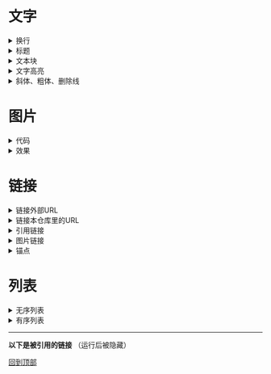 # 文字
<details> <summary>换行</summary>  
  
- **代码**
  ```
      法一  
      在上一行文本后面补两个空格，这样下一行的文本就换行了

      法二
      在两行文本直接加一个空行  
      也能实现换行效果，不过这个行间距有点大

      法三<br>
      在每行后加<br>也可实现换行效果
  ```

- **效果**  
  第一行  
  第二行<br>
  第三行

  第四行

</details>

<details> <summary>标题</summary>  

- **代码**
  ```
      # 一级标题
      ## 二级标题
      ### 三级标题
      #### 四级标题
      ##### 五级标题
      ###### 六级标题
  ````
  
- **效果**
  # 一级标题
  ## 二级标题
  ### 三级标题
  #### 四级标题
  ##### 五级标题
  ###### 六级标题

</details>

<details> <summary>文本块</summary>  

  - 普通文本<br>
  
    一段普通的文本  

  - 单行文本
    ```
    在一行开头加入1个Tab或者4个空格
    ```
  - 文本块
    ```
    方法：
    使用一对各三个的反引号
    ```
</details>

<details> <summary>文字高亮</summary> 
  
- **代码**
  ```
  文字高亮功能能使行内部分文字高亮，使用一对反引号
   `学习` `编程`
  ```

- **效果**  
  `学习` `编程`

 </details>

 <details> <summary>斜体、粗体、删除线</summary>

 - **代码**
   ```
   *斜体1*
   _斜体2_
    **粗体1**
    __粗体2__
    ~~删除线~~
    ***斜粗体1***
    ___斜粗体2___
    ***~~斜粗体删除线1~~***
    ~~***斜粗体删除线2***~~
    ```
- **效果**  
  *斜体1*  
  _斜体2_  
  **粗体1**  
  __粗体2__  
  ~~删除线~~  
  ***斜粗体1***  
  ___斜粗体2___  
  ***~~斜粗体删除线1~~***  
  ~~***斜粗体删除线2***~~

   </details>

# 图片
<details><summary>代码</summary>
  
  ```
  基本格式：  
  ![alt](URL title)

  alt和title即对应HTML中的alt和title属性（都可省略）：  
  alt表示图片显示失败时的替换文本  
  title表示鼠标悬停在图片时的显示文本（注意这里要加引号）
 
  URL即图片的url地址，如果引用本仓库中的图片，直接使用相对路径就可了，
  如果引用其他github仓库中的图片要注意格式，即：仓库地址/raw/分支名/图片路径，如：
  https://github.com/guodongxiaren/ImageCache/raw/master/Logo/foryou.gif
  ```

</details>

<details><summary>效果</summary>
  
![baidu](http://www.baidu.com/img/bdlogo.gif "百度logo")  

</details>

# 链接

<details><summary>链接外部URL</summary>
  
- **代码**
  
  ```
  [他的博客](http://blog.csdn.net/guodongxiaren "悬停显示")
  ```
- **效果**  
  [他的博客](http://blog.csdn.net/guodongxiaren "悬停显示")
</details>

<details><summary>链接本仓库里的URL</summary>

- **代码**
  
  ```
  [他的简介](/example/profile.md)
  ```
- **效果**  
  [他的简介](/example/profile.md)
</details>

<details><summary>引用链接</summary>
使用引用链接能达到复用的目的，一般把全文所有的URL标识符统一放在文章末尾，这样看起来比较干净。除了干净之外，它还能达到复用的目的，比如你在多个地方想使用同一个链接，那么文内使用标识符，只在最底部给标识符定义出实际的URL链接即可，类似编程语言中的变量。
  
- **代码**
  
  ```
  [他的博客][boke]
  
  [boke]: http://blog.csdn.net/guodongxiaren（统一放在文末，运行后被隐藏）
  ```
- **效果**
  
  [他的博客][boke]
  
</details>

<details><summary>图片链接</summary>

- **代码**
  
  ```
  [![baidu-logo]](http://www.baidu.com)

  [baidu-logo]: http://www.baidu.com/img/bdlogo.gif（统一放在文末，运行后被隐藏）
  ```
- **效果**
  
  [![baidu-logo]](http://www.baidu.com)
  
</details>

<details><summary>锚点</summary>
  
每一个标题都是一个锚点

- **代码**
  
  ```
  [回到顶部](#顶部标题)	
  ```
- **效果**
  
  [回到顶部](#文字)	
  
</details>

# 列表

</details>

<details><summary>无序列表</summary>
  
- **代码**
  ```
  * 昵称：果冻虾仁
  - 别名：隔壁老王
  * 英文名：Jelly
    * 多级无序列表
  ```
- **效果**
  * 昵称：果冻虾仁
  - 别名：隔壁老王
  * 英文名：Jelly
    * 多级无序列表
</details>

</details>

<details><summary>有序列表</summary>
  
- **代码**
  ```
  1. 封装
     1. 继承
        1. 多态
  ```
- **代码**  
1. 封装
   1. 继承
      1. 多态
     
</details>
















***
**以下是被引用的链接**  （运行后被隐藏）

[boke]: http://blog.csdn.net/guodongxiaren  

[baidu-logo]: http://www.baidu.com/img/bdlogo.gif "百度logo"


  






[回到顶部](#readme)
